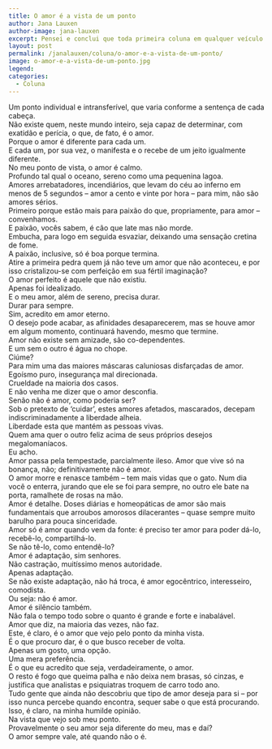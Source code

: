 ```yaml
---
title: O amor é a vista de um ponto
author: Jana Lauxen
author-image: jana-lauxen
excerpt: Pensei e conclui que toda primeira coluna em qualquer veículo deve ser bem ruim. Afinal, apresentar-se é clichê, mas é preciso
layout: post
permalink: /janalauxen/coluna/o-amor-e-a-vista-de-um-ponto/
image: o-amor-e-a-vista-de-um-ponto.jpg
legend: 
categories:
  - Coluna
---
```

Um ponto individual e intransferível, que varia conforme a sentença de cada cabeça.  
Não existe quem, neste mundo inteiro, seja capaz de determinar, com exatidão e perícia, o que, de fato, é o amor.  
Porque o amor é diferente para cada um.  
E cada um, por sua vez, o manifesta e o recebe de um jeito igualmente diferente.  
No meu ponto de vista, o amor é calmo.  
Profundo tal qual o oceano, sereno como uma pequenina lagoa.  
Amores arrebatadores, incendiários, que levam do céu ao inferno em menos de 5 segundos – amor a cento e vinte por hora – para mim, não são amores sérios.  
Primeiro porque estão mais para paixão do que, propriamente, para amor – convenhamos.  
E paixão, vocês sabem, é cão que late mas não morde.  
Embucha, para logo em seguida esvaziar, deixando uma sensação cretina de fome.  
A paixão, inclusive, só é boa porque termina.  
Atire a primeira pedra quem já não teve um amor que não aconteceu, e por isso cristalizou-se com perfeição em sua fértil imaginação?  
O amor perfeito é aquele que não existiu.  
Apenas foi idealizado.  
E o meu amor, além de sereno, precisa durar.  
Durar para sempre.  
Sim, acredito em amor eterno.  
O desejo pode acabar, as afinidades desaparecerem, mas se houve amor em algum momento, continuará havendo, mesmo que termine.  
Amor não existe sem amizade, são co-dependentes.  
E um sem o outro é água no chope.  
Ciúme?  
Para mim uma das maiores máscaras caluniosas disfarçadas de amor.  
Egoísmo puro, insegurança mal direcionada.  
Crueldade na maioria dos casos.  
E não venha me dizer que o amor desconfia.  
Senão não é amor, como poderia ser?  
Sob o pretexto de ‘cuidar’, estes amores afetados, mascarados, decepam indiscriminadamente a liberdade alheia.  
Liberdade esta que mantém as pessoas vivas.  
Quem ama quer o outro feliz acima de seus próprios desejos megalomaníacos.  
Eu acho.  
Amor passa pela tempestade, parcialmente ileso. Amor que vive só na bonança, não; definitivamente não é amor.  
O amor morre e renasce também – tem mais vidas que o gato. Num dia você o enterra, jurando que ele se foi para sempre, no outro ele bate na porta, ramalhete de rosas na mão.  
Amor é detalhe. Doses diárias e homeopáticas de amor são mais fundamentais que arroubos amorosos dilacerantes – quase sempre muito barulho para pouca sinceridade.  
Amor só é amor quando vem da fonte: é preciso ter amor para poder dá-lo, recebê-lo, compartilhá-lo.  
Se não tê-lo, como entendê-lo?  
Amor é adaptação, sim senhores.  
Não castração, muitíssimo menos autoridade.  
Apenas adaptação.  
Se não existe adaptação, não há troca, é amor egocêntrico, interesseiro, comodista.  
Ou seja: não é amor.  
Amor é silêncio também.  
Não fala o tempo todo sobre o quanto é grande e forte e inabalável.  
Amor que diz, na maioria das vezes, não faz.  
Este, é claro, é o amor que vejo pelo ponto da minha vista.  
É o que procuro dar, é o que busco receber de volta.  
Apenas um gosto, uma opção.  
Uma mera preferência.  
É o que eu acredito que seja, verdadeiramente, o amor.  
O resto é fogo que queima palha e não deixa nem brasas, só cinzas, e justifica que analistas e psiquiatras troquem de carro todo ano.  
Tudo gente que ainda não descobriu que tipo de amor deseja para si – por isso nunca percebe quando encontra, sequer sabe o que está procurando.  
Isso, é claro, na minha humilde opinião.  
Na vista que vejo sob meu ponto.  
Provavelmente o seu amor seja diferente do meu, mas e daí?  
O amor sempre vale, até quando não o é.